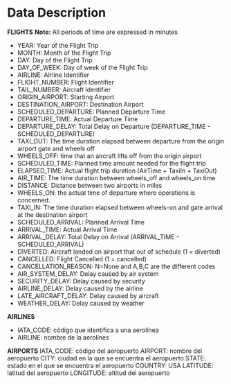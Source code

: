 # Data Description


**FLIGHTS**
**Note:** All periods of time are expressed in minutes

* YEAR: Year of the Flight Trip
* MONTH: Month of the Flight Trip
* DAY: Day of the Flight Trip
* DAY_OF_WEEK: Day of week of the Flight Trip
* AIRLINE: AIrline Identifier
* FLIGHT_NUMBER: Flight Identifier
* TAIL_NUMBER: Aircraft Identifier
* ORIGIN_AIRPORT: Starting Airport
* DESTINATION_AIRPORT: Destination Airport
* SCHEDULED_DEPARTURE: Planned Departure Time
* DEPARTURE_TIME: Actual Departure Time
* DEPARTURE_DELAY: Total Delay on Departure (DEPARTURE_TIME - SCHEDULED_DEPARTURE)
* TAXI_OUT: The time duration elapsed between departure from the origin airport gate and wheels off
* WHEELS_OFF: time that an aircraft lifts off from the origin airport
* SCHEDULED_TIME: Planned time amount needed for the flight trip 
* ELAPSED_TIME: Actual flight trip duration (AirTime + TaxiIn + TaxiOut)
* AIR_TIME: The time duration between wheels_off and wheels_on time
* DISTANCE: Distance between two airports in miles
* WHEELS_ON: the actual time of departure where operations is concerned.
* TAXI_IN: The time duration elapsed between wheels-on and gate arrival at the destination airport
* SCHEDULED_ARRIVAL: Planned Arrival Time 
* ARRIVAL_TIME: Actual Arrival Time
* ARRIVAL_DELAY: Total Delay on Arrival (ARRIVAL_TIME - SCHEDULED_ARRIVAL)
* DIVERTED: Aircraft landed on airport that out of schedule (1 = diverted) 
* CANCELLED: Flight Cancelled (1 = cancelled)
* CANCELLATION_REASON: N=None and A,B,C are the different codes
* AIR_SYSTEM_DELAY: Delay caused by air system
* SECURITY_DELAY: Delay caused by security
* AIRLINE_DELAY: Delay caused by the airline
* LATE_AIRCRAFT_DELAY: Delay caused by aircraft
* WEATHER_DELAY: Delay caused by weather



**AIRLINES**
* IATA_CODE: código que identifica a una aerolínea 
* AIRLINE: nombre de la aerolínes



**AIRPORTS**
IATA_CODE: código del aeropuerto
AIRPORT: nombre del aeropuerto
CITY: ciudad en la que se encuentra el aeropuerto
STATE: estado en el que se encuentra el aeropuerto
COUNTRY: USA
LATITUDE: latitud del aeropuerto
LONGITUDE: altitud del aeropuerto